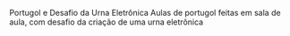 Portugol e Desafio da Urna Eletrônica
Aulas de portugol feitas em sala de aula, com desafio da criação de uma urna eletrônica
